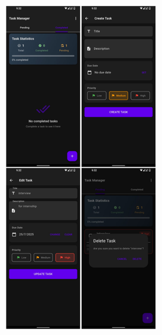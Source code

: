 
<img src="assets/pic1.jpg" width="200" />
<img src="assets/pic2.jpg" width="200" />
<img src="assets/pic3.jpg" width="200" />
<img src="assets/pic4.jpg" width="200" />
